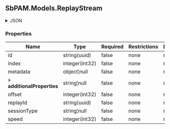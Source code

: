 
<h2 id="tocS_SbPAM.Models.ReplayStream">SbPAM.Models.ReplayStream</h2>

<a id="schemasbpam.models.replaystream"></a>
<a id="schema_SbPAM.Models.ReplayStream"></a>
<a id="tocSsbpam.models.replaystream"></a>
<a id="tocssbpam.models.replaystream"></a>

<details><summary>JSON</summary>


```json
{
  "id": "497f6eca-6276-4993-bfeb-53cbbbba6f08",
  "index": 0,
  "metadata": {
    "property1": "string",
    "property2": "string"
  },
  "offset": 0,
  "replayId": "cb643877-b874-4830-ab12-0f507ec20dfd",
  "sessionType": "string",
  "speed": 0
}

```


</details>

### Properties

|Name|Type|Required|Restrictions|Description|
|---|---|---|---|---|
|id|string(uuid)|false|none|none|
|index|integer(int32)|false|none|none|
|metadata|object¦null|false|none|none|
|» **additionalProperties**|string¦null|false|none|none|
|offset|integer(int32)|false|none|none|
|replayId|string(uuid)|false|none|none|
|sessionType|string¦null|false|none|none|
|speed|integer(int32)|false|none|none|


